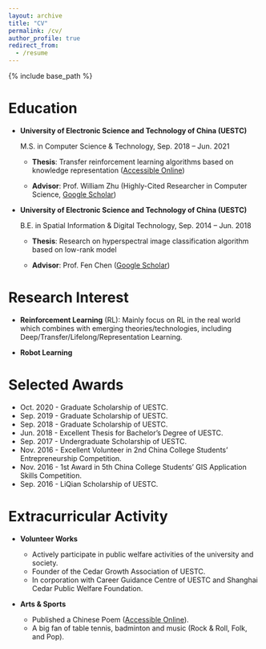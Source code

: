 ```yaml
---
layout: archive
title: "CV"
permalink: /cv/
author_profile: true
redirect_from:
  - /resume
---
```


{% include base_path %}

Education
======
* **University of Electronic Science and Technology of China (UESTC)** 

  M.S. in Computer Science & Technology, Sep. 2018 – Jun. 2021

  * **Thesis**: Transfer reinforcement learning algorithms based on knowledge representation ([Accessible Online](https://kns.cnki.net/kcms/detail/detail.aspx?dbcode=CMFD&dbname=CMFDTEMP&filename=1021746738.nh&uniplatform=NZKPT&v=N2jQDYEsqnR74SWwxAdZ8RNj3A1Rt9N8bnZrtkJa%25mmd2Bzadkei5LPwl%25mmd2Be76C4Z7Wc8v))

  * **Advisor**: Prof. William Zhu (Highly-Cited Researcher in Computer Science, [Google Scholar](https://scholar.google.com/citations?hl=en&user=GIwXoWAAAAAJ))

* **University of Electronic Science and Technology of China (UESTC)**
  
  B.E. in Spatial Information & Digital Technology,  Sep. 2014 – Jun. 2018

  * **Thesis**: Research on hyperspectral image classification algorithm based on low-rank model

  * **Advisor**: Prof. Fen Chen ([Google Scholar](https://scholar.google.com/citations?hl=en&user=U0VZ1IkAAAAJ))

Research Interest
======
* **Reinforcement Learning** (RL): Mainly focus on RL in the real world which combines with emerging theories/technologies, including Deep/Transfer/Lifelong/Representation Learning.

* **Robot Learning**
  
<!-- Skills
======
* Proficiency in programming, including Python, Matlab, and C/C++. 
* Proficient English application skills (IELTS Academic 6.5)
* Solid skills on deep learning frameworks, including PyTorch and Tensorflow. 
* Solid artistic and academic writing skills in MS Word and Latex. 
* Solid skills in mathematics, statistics, and data analysis.
* Event planning and organizing skills. -->

  
<!-- Research Experiences
======
* **Data-driven Intelligent Control** (Jul. 2021 -- Jun. 2022)

  * Working as a research assistant at [the Center for Robotics of UESTC](http://www.uestcrobot.net/) (directed by Prof. Hong Cheng ([Google Scholar](https://scholar.google.com/citations?hl=en&user=-845MAcAAAAJ))). Cooperating with Dr. Zhinan Peng ([Google Scholar](https://scholar.google.com/citations?user=9AUL9JEAAAAJ&hl=en&oi=ao)) on theoretical research for data-driven, model-free adaptive optimal control design, which is based on RL theories and ADP.

  * Recently, a **manuscript** related to proposed robust adaptive controller is accepted by The 41st Chinese Control Conference ([CCC 2022](https://ccc2022-en.ustc.edu.cn/)).

* **Value-based Reinforcement Learning** (Dec. 2018 -- Jun. 2021)

  * Conducted a relatively extensive survey on **Deep RL** (e.g., Distributional RL, Variants of DQN, Actor-Critic Methods) and **Transfer/Lifelong RL**. Mainly focused on value-based algorithms.

  * Reproduced QUOTA Algorithm in PyTorch ([Github](https://github.com/Kchu/DeepRL_PyTorch), **125** stars & **18** forks). 

  * Codes for experiments in pre-print manuscript related to Lifelong RL are available on [Github](https://github.com/Kchu/LifelongRL).

* **Unsupervised Learning** (Aug. 2018 -- Dec. 2018)

  * Conducted a short survey on **Clustering**. Mainly focused on hierarchical clustering algorithms.

  * Reproduced some algorithms, such as CURE ([Matlab](https://github.com/Kchu/CURE-cluster-matlab), [Python](https://github.com/Kchu/CURE-cluster-python)), ROCK ([Matlab](https://github.com/Kchu/ROCK-cluster-matlab)), and Chameleon ([Matlab](https://github.com/Kchu/Chameleon-cluster-matlab)). -->
  
Selected Awards
=====
* Oct. 2020 - Graduate Scholarship of UESTC.
* Sep. 2019 - Graduate Scholarship of UESTC.
* Sep. 2018 - Graduate Scholarship of UESTC.
* Jun. 2018 - Excellent Thesis for Bachelor’s Degree of UESTC.
* Sep. 2017 - Undergraduate Scholarship of UESTC.
* Nov. 2016 - Excellent Volunteer in 2nd China College Students’ Entrepreneurship Competition.
* Nov. 2016 - 1st Award in 5th China College Students’ GIS Application Skills Competition.
* Sep. 2016 - LiQian Scholarship of UESTC.

Extracurricular Activity
======
* **Volunteer Works**

  * Actively participate in public welfare activities of the university and society. 
  * Founder of the Cedar Growth Association of UESTC. 
  * In corporation with Career Guidance Centre of UESTC and Shanghai Cedar Public Welfare Foundation.

* **Arts & Sports**

  * Published a Chinese Poem ([Accessible Online](https://kns.cnki.net/KCMS/detail/detail.aspx?dbcode=CJFQ&dbname=CJFDLAST2019&filename=YJSZ201905019&v=MDk1NzExVDNxVHJXTTFGckNVUjdxZll1ZHRGeURrVkw3S1BDZllkTEc0SDlqTXFvOUViWVI4ZVgxTHV4WVM3RGg=)). 
  * A big fan of table tennis, badminton and music (Rock & Roll, Folk, and Pop).